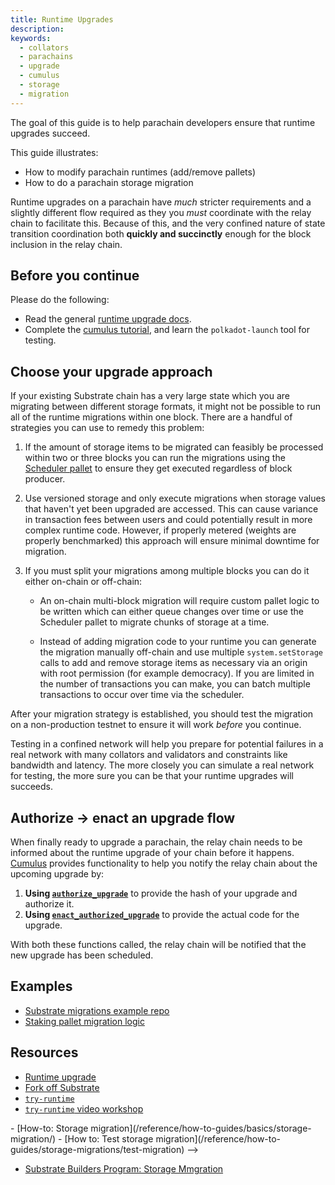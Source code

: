 ```yaml
---
title: Runtime Upgrades
description:
keywords:
  - collators
  - parachains
  - upgrade
  - cumulus
  - storage
  - migration
---
```


The goal of this guide is to help parachain developers ensure that runtime upgrades succeed.
 
 This guide illustrates:

  - How to modify parachain runtimes (add/remove pallets)
  - How to do a parachain storage migration

Runtime upgrades on a parachain have _much_ stricter requirements and a slightly different flow required as they you _must_ coordinate with the relay chain to facilitate this. 
Because of this, and the very confined nature of state transition coordination both **quickly and succinctly** enough for the block inclusion in the relay chain.

## Before you continue

Please do the following:

- Read the general [runtime upgrade docs](/main-docs/build/upgrade).
- Complete the [cumulus tutorial](/tutorials/connect-other-chains/relay-chain), and learn the `polkadot-launch` tool for testing.

## Choose your upgrade approach

If your existing Substrate chain has a very large state which you are migrating
between different storage formats, it might not be possible to run all of the
runtime migrations within one block. There are a handful of strategies you can
use to remedy this problem:

1. If the amount of storage items to be migrated can feasibly be processed
   within two or three blocks you can run the migrations using the
   [Scheduler pallet](https://github.com/paritytech/substrate/tree/master/frame/scheduler)
   to ensure they get executed regardless of block producer.

1. Use versioned storage and only execute migrations when storage values that
   haven't yet been upgraded are accessed. This can cause variance in
   transaction fees between users and could potentially result in more complex
   runtime code. However, if properly metered (weights are properly benchmarked)
   this approach will ensure minimal downtime for migration.

1. If you must split your migrations among multiple blocks you can do it either
   on-chain or off-chain:

   - An on-chain multi-block migration will require custom pallet logic to be
     written which can either queue changes over time or use the Scheduler
     pallet to migrate chunks of storage at a time.

   - Instead of adding migration code to your runtime you can generate the
     migration manually off-chain and use multiple `system.setStorage` calls to
     add and remove storage items as necessary via an origin with root
     permission (for example democracy). If you are limited in the number of
     transactions you can make, you can batch multiple transactions to occur
     over time via the scheduler.

After your migration strategy is established, you should test the migration on a non-production testnet to ensure it will work _before_ you continue.
<!--See the [how-to guide on storage migration testing](/reference/how-to-guides/storage-migrations/tests) to proceed.-->

Testing in a confined network will help you prepare for potential failures in a real network with many collators and validators and constraints like bandwidth and latency.
The more closely you can simulate a real network for testing, the more sure you can be that your runtime upgrades will succeeds.

## Authorize -> enact an upgrade flow

When finally ready to upgrade a parachain, the relay chain needs to be informed about the runtime
upgrade of your chain before it happens.
[Cumulus](https://github.com/paritytech/cumulus#cumulus-cloud) provides functionality to help you
notify the relay chain about the upcoming upgrade by:

1. **Using [`authorize_upgrade`](https://paritytech.github.io/cumulus/cumulus_pallet_parachain_system/pallet/struct.Pallet.html#method.authorize_upgrade)** to provide the hash of your upgrade and authorize it.
1. **Using [`enact_authorized_upgrade`](https://paritytech.github.io/cumulus/cumulus_pallet_parachain_system/pallet/struct.Pallet.html#method.enact_authorized_upgrade)** to provide the actual code for the upgrade.

With both these functions called, the relay chain will be notified that the new
upgrade has been scheduled.

## Examples

- [Substrate migrations example repo](https://github.com/apopiak/substrate-migrations)
- [Staking pallet migration logic](https://github.com/paritytech/substrate/blob/6be513d663836c5c5b8a436f5712402a1c5365a3/frame/staking/src/lib.rs#L757)

## Resources

- [Runtime upgrade](/main-docs/build/upgrade)
- [Fork off Substrate](https://github.com/maxsam4/fork-off-substrate)
- [`try-runtime`](/reference/command-line-tools/try-runtime)
- [`try-runtime` video workshop](https://www.crowdcast.io/e/substrate-seminar/41)
<!-->
- [How-to: Storage migration](/reference/how-to-guides/basics/storage-migration/)
- [How to: Test storage migration](/reference/how-to-guides/storage-migrations/test-migration)
-->
- [Substrate Builders Program: Storage Mmgration](https://drive.google.com/file/d/19HPFUmSQIxVkxaVSg1SWveSdvjHUw1b8/view?usp=sharing)

